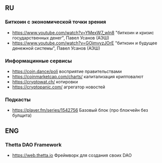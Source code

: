## RU

### Биткоин с экономической точки зрения

- https://www.youtube.com/watch?v=YMexW7_wln8 "биткоин и кризис государственных денег", Павел Усанов (АЭШ)
- https://www.youtube.com/watch?v=GOimvvzJOrE "биткоин и будущее денежной системы", Павел Усанов (АЭШ)

### Информацинные сервисы

- https://coin.dance/poli восприятие правительствами
- https://coinmarketcap.com/charts/ капитализация криптовалют
- https://cryptowat.ch/ котировки
- https://cryptopanic.com/ агрегатор новостей

### Подкасты

- https://player.fm/series/1542756 Базовый блок (про блокчейн без булщита)


## ENG

### Thetta DAO Framework 

- https://web.thetta.io Фреймворк для создания своих DAO
